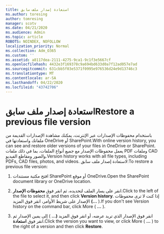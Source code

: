 ```yaml
---
title: استعادة إصدار ملف سابق
ms.author: toresing
author: tomresing
manager: scotv
ms.date: 04/21/2020
ms.audience: Admin
ms.topic: article
ROBOTS: NOINDEX, NOFOLLOW
localization_priority: Normal
ms.collection: Adm_O365
ms.custom: ''
ms.assetid: a8117dea-2111-4275-9ca1-9c1f3e5667cf
ms.openlocfilehash: 4432e3f169378c9a694bd633d0a7f12ad057e7ad
ms.sourcegitcommit: 631cbb5f03e5371f0995e976536d24e9d13746c3
ms.translationtype: MT
ms.contentlocale: ar-SA
ms.lasthandoff: 04/22/2020
ms.locfileid: "43742706"
---
```

# <a name="restore-a-previous-file-version"></a><span data-ttu-id="1f301-102">استعادة إصدار ملف سابق</span><span class="sxs-lookup"><span data-stu-id="1f301-102">Restore a previous file version</span></span>

<span data-ttu-id="1f301-103">باستخدام محفوظات الإصدارات عبر الإنترنت، يمكنك مشاهدة الإصدارات القديمة من ملفاتك واستعادتها في OneDrive أو SharePoint.</span><span class="sxs-lookup"><span data-stu-id="1f301-103">With online version history, you can see and restore older versions of your files in OneDrive or SharePoint.</span></span> <span data-ttu-id="1f301-104">يعمل محفوظات الإصدار مع جميع أنواع الملفات، بما في ذلك ملفات PDF وملفات CAD والصور ومقاطع الفيديو.</span><span class="sxs-lookup"><span data-stu-id="1f301-104">Version history works with all file types, including PDFs, CAD files, photos, and videos.</span></span> <span data-ttu-id="1f301-105">لاستعادة إصدار ملف سابق:</span><span class="sxs-lookup"><span data-stu-id="1f301-105">To restore a previous file version:</span></span>
  
1. <span data-ttu-id="1f301-106">افتح مكتبة مستندات SharePoint أو موقع OneDrive.</span><span class="sxs-lookup"><span data-stu-id="1f301-106">Open the SharePoint document library or OneDrive location.</span></span>
    
2. <span data-ttu-id="1f301-107">انقر على يسار الملف لتحديده، ثم انقر فوق **محفوظات الإصدار**.</span><span class="sxs-lookup"><span data-stu-id="1f301-107">Click to the left of the file to select it, and then click **Version history**.</span></span> <span data-ttu-id="1f301-108">إذا كنت لا ترى محفوظات الإصدار على شريط الأوامر، انقر فوق المزيد **(...** ).</span><span class="sxs-lookup"><span data-stu-id="1f301-108">If you don't see Version history on the command bar, click More ( **...** ).</span></span> 
    
3. <span data-ttu-id="1f301-109">انقر فوق الإصدار الذي تريد عرضه، أو انقر فوق المزيد **(...** ) إلى يمين الإصدار ثم انقر فوق **استعادة**.</span><span class="sxs-lookup"><span data-stu-id="1f301-109">Click the version you want to view, or click More ( **...** ) to the right of a version and then click **Restore**.</span></span>
    

